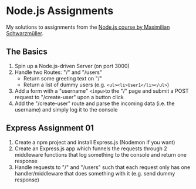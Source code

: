# Node.js Assignments

My solutions to assignments from the [Node.js course by Maximilian Schwarzmüller](https://www.udemy.com/course/nodejs-the-complete-guide/?couponCode=KEEPLEARNINGBR).

## The Basics

1. Spin up a Node.js-driven Server (on port 3000)
2. Handle two Routes: "/" and "/users"
   - Return some greeting text on "/"
   - Return a list of dummy users (e.g. `<ul><li>User1</li></ul>`)
3. Add a form with a "username" `<inpu>`to the "/" page and submit a POST request to "/create-user" upon a button click
4. Add the "/create-user" route and parse the incoming data (i.e. the username) and simply log it to the console

## Express Assignment 01

1. Create a npm project and install Express.js (Nodemon if you want)
2. Create an Express.js app which funnels the requests through 2 middleware functions that log something to the console and return one response
3. Handle requests to "/" and "/users" such that each request only has one handler/middleware that does something with it (e.g. send dummy response)
